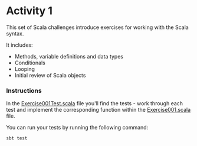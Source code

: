 # Activity 1

This set of Scala challenges introduce exercises for working with the Scala syntax.

It includes:

* Methods, variable definitions and data types
* Conditionals
* Looping
* Initial review of Scala objects

### Instructions
In the [Exercise001Test.scala](../src/test/scala/com/techreturners/exercise001/Exercise001Test.scala) file you'll find the tests - work through each test and implement the corresponding function within the [Exercise001.scala](../src/main/scala/com/techreturners/exercise001/Exercise001.scala) file.

You can run your tests by running the following command:

```
sbt test
```